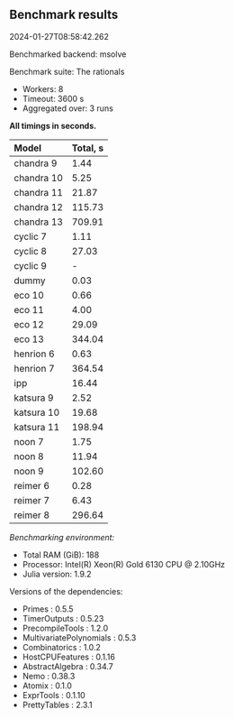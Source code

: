 ## Benchmark results

2024-01-27T08:58:42.262

Benchmarked backend: msolve

Benchmark suite: The rationals

- Workers: 8
- Timeout: 3600 s
- Aggregated over: 3 runs

**All timings in seconds.**

|Model|Total, s|
|:----|---|
|chandra 9|1.44|
|chandra 10|5.25|
|chandra 11|21.87|
|chandra 12|115.73|
|chandra 13|709.91|
|cyclic 7|1.11|
|cyclic 8|27.03|
|cyclic 9| - |
|dummy|0.03|
|eco 10|0.66|
|eco 11|4.00|
|eco 12|29.09|
|eco 13|344.04|
|henrion 6|0.63|
|henrion 7|364.54|
|ipp|16.44|
|katsura 9|2.52|
|katsura 10|19.68|
|katsura 11|198.94|
|noon 7|1.75|
|noon 8|11.94|
|noon 9|102.60|
|reimer 6|0.28|
|reimer 7|6.43|
|reimer 8|296.64|

*Benchmarking environment:*

* Total RAM (GiB): 188
* Processor: Intel(R) Xeon(R) Gold 6130 CPU @ 2.10GHz
* Julia version: 1.9.2

Versions of the dependencies:

* Primes : 0.5.5
* TimerOutputs : 0.5.23
* PrecompileTools : 1.2.0
* MultivariatePolynomials : 0.5.3
* Combinatorics : 1.0.2
* HostCPUFeatures : 0.1.16
* AbstractAlgebra : 0.34.7
* Nemo : 0.38.3
* Atomix : 0.1.0
* ExprTools : 0.1.10
* PrettyTables : 2.3.1
